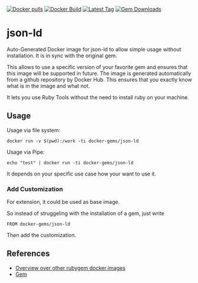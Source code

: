 [![Docker pulls](https://img.shields.io/docker/pulls/rubygem/json-ld.svg)](https://hub.docker.com/r/rubygem/json-ld/)
[![Docker Build](https://img.shields.io/docker/automated/rubygem/json-ld.svg)](https://hub.docker.com/r/rubygem/json-ld/)
[![Latest Tag](https://img.shields.io/github/tag/docker-rubygem/json-ld.svg)](https://hub.docker.com/r/rubygem/json-ld/)
[![Gem Downloads](https://img.shields.io/gem/dt/json-ld.svg)](https://rubygems.org/gems/json-ld/)
# json-ld

Auto-Generated Docker image for json-ld to allow simple usage without installation.
It is in sync with the original gem.

This allows to use a specific version of your favorite gem and ensures that this image will be supported in future.
The image is generated automatically from a github repository by Docker Hub.
This ensures that you exactly know what is in the image and what not.

It lets you use Ruby Tools without the need to install ruby on your machine.

## Usage

Usage via file system:

`docker run -v $(pwd):/work -ti docker-gems/json-ld`

Usage via Pipe:

`echo "test" | docker run -ti docker-gems/json-ld`

It depends on your specific use case how your want to use it.

### Add Customization

For extension, it could be used as base image.

So instead of struggeling with the installation of a gem, just write

`FROM docker-gems/json-ld`

Then add the customization.

## References

 - [Overview over other rubygem docker images](https://github.com/thinkbot/docker-rubygem)
 - [Gem](https://rubygems.org/gems/json-ld/)
